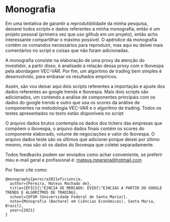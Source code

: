 # Monografia
 Em uma tentativa de garantir a reprodutibilidade da minha pesquisa, deixarei todos scripts e dados referentes a minha  monografia, então é um projeto pessoal (primeira vez que uso github em um projeto), então acho interessante compartilhar o máximo possível. O apêndice da monografia contém os comandos necessários para reproduzir, mas aqui eu deixei mais comentários no script e coisas que não foram adicionadas.

 A monografia consiste na elaboração de uma proxy da atenção do investidor, a partir disso, é analisado a relação dessa proxy com o Ibovespa pela abordagem VEC-VAR. Por fim, um algoritmo de trading bem simples é desenvolvido, para embasar os resultados empíricos.

 Assim, são vou deixar aqui dois scripts referentes a importação e ajuste dos dados referentes ao google trends e Ibovespa. Mais dois scripts são adicionados, um contendo a análise de componentes principais com os dados do google trends e outro que usa os scores da análise de componentes na metodologia VEC-VAR e o algoritmo de trading. Todos os testes apresentados no texto estão disponíveis no script

 O arquivo dados brutos contempla os dados dos tickers das empresas que compõem o ibovespa, o arquivo dados finais contém os scores do componente elaborado, volume de negociações e valor do Ibovespa. O arquivo dados teste são os últimos que adicionei porque deixei por último mesmo,  mas são só os dados do Ibovespa que coletei separadamente.     

 Todos feedbacks podem ser enviados como achar conveniente, se preferir meu e-mail geral e profissional é: mateus.mpereira@hotmail.com
 
Por favor cite como:
```
@monography{pereira2021eficiencia,
  author={Pereira, Mateus Machado de},  
  title={EFICI{\^E}NCIA DE MERCADO: EVID{\^E}NCIAS A PARTIR DO GOOGLE TRENDS E ALGORITMOS DE TRADING},
  school={UFSM (Universidade Federal de Santa Maria)}.
  note={Monografia (Bacharel em Ciências Econômicas), Santa Maria, Brazil},
  year={2021}
}
```
